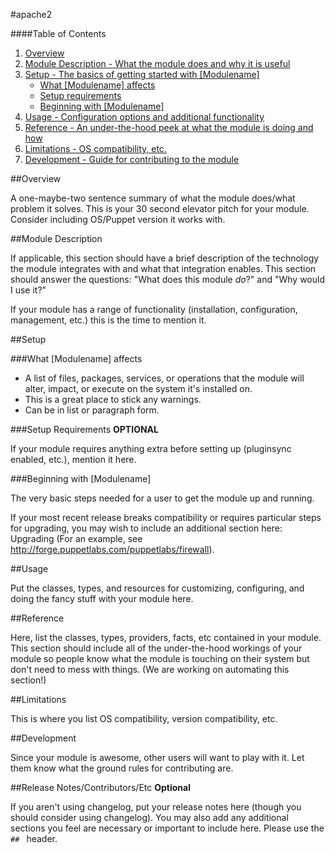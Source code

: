 #apache2

####Table of Contents

1. [Overview](#overview)
2. [Module Description - What the module does and why it is useful](#module-description)
3. [Setup - The basics of getting started with [Modulename]](#setup)
    * [What [Modulename] affects](#what-[apache2]-affects)
    * [Setup requirements](#setup-requirements)
    * [Beginning with [Modulename]](#beginning-with-[Modulename])
4. [Usage - Configuration options and additional functionality](#usage)
5. [Reference - An under-the-hood peek at what the module is doing and how](#reference)
5. [Limitations - OS compatibility, etc.](#limitations)
6. [Development - Guide for contributing to the module](#development)

##Overview

A one-maybe-two sentence summary of what the module does/what problem it solves. This is your 30 second elevator pitch for your module. Consider including OS/Puppet version it works with.       

##Module Description

If applicable, this section should have a brief description of the technology the module integrates with and what that integration enables. This section should answer the questions: "What does this module *do*?" and "Why would I use it?"
    
If your module has a range of functionality (installation, configuration, management, etc.) this is the time to mention it.

##Setup

###What [Modulename] affects

* A list of files, packages, services, or operations that the module will alter, impact, or execute on the system it's installed on.
* This is a great place to stick any warnings.
* Can be in list or paragraph form. 

###Setup Requirements **OPTIONAL**

If your module requires anything extra before setting up (pluginsync enabled, etc.), mention it here. 
	
###Beginning with [Modulename]	

The very basic steps needed for a user to get the module up and running. 

If your most recent release breaks compatibility or requires particular steps for upgrading, you may wish to include an additional section here: Upgrading (For an example, see http://forge.puppetlabs.com/puppetlabs/firewall).

##Usage

Put the classes, types, and resources for customizing, configuring, and doing the fancy stuff with your module here. 

##Reference

Here, list the classes, types, providers, facts, etc contained in your module. This section should include all of the under-the-hood workings of your module so people know what the module is touching on their system but don't need to mess with things. (We are working on automating this section!)

##Limitations

This is where you list OS compatibility, version compatibility, etc.

##Development

Since your module is awesome, other users will want to play with it. Let them know what the ground rules for contributing are.

##Release Notes/Contributors/Etc **Optional**

If you aren't using changelog, put your release notes here (though you should consider using changelog). You may also add any additional sections you feel are necessary or important to include here. Please use the `## ` header. 
